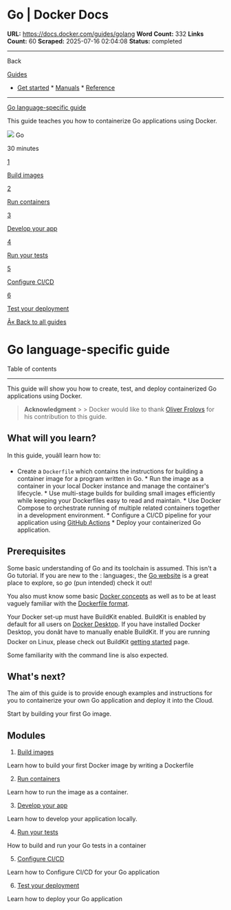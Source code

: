 # Go | Docker Docs

**URL:** https://docs.docker.com/guides/golang
**Word Count:** 332
**Links Count:** 60
**Scraped:** 2025-07-16 02:04:08
**Status:** completed

---

Back

[Guides](https://docs.docker.com/guides/)

  * [Get started](https://docs.docker.com/get-started/)   * [Manuals](https://docs.docker.com/manuals/)   * [Reference](https://docs.docker.com/reference/)

* * *

[Go language-specific guide](https://docs.docker.com/guides/golang/)

This guide teaches you how to containerize Go applications using Docker.

![](https://cdn.jsdelivr.net/gh/devicons/devicon@latest/icons/go/go-original.svg) Go

30 minutes

[1](https://docs.docker.com/guides/golang/build-images/)

[Build images](https://docs.docker.com/guides/golang/build-images/)

[2](https://docs.docker.com/guides/golang/run-containers/)

[Run containers](https://docs.docker.com/guides/golang/run-containers/)

[3](https://docs.docker.com/guides/golang/develop/)

[Develop your app](https://docs.docker.com/guides/golang/develop/)

[4](https://docs.docker.com/guides/golang/run-tests/)

[Run your tests](https://docs.docker.com/guides/golang/run-tests/)

[5](https://docs.docker.com/guides/golang/configure-ci-cd/)

[Configure CI/CD](https://docs.docker.com/guides/golang/configure-ci-cd/)

[6](https://docs.docker.com/guides/golang/deploy/)

[Test your deployment](https://docs.docker.com/guides/golang/deploy/)

[Â« Back to all guides](https://docs.docker.com/guides/)

# Go language-specific guide

Table of contents

* * *

This guide will show you how to create, test, and deploy containerized Go applications using Docker.

> **Acknowledgment** >  > Docker would like to thank [Oliver Frolovs](https://www.linkedin.com/in/ofr/) for his contribution to this guide.

## What will you learn?

In this guide, youâll learn how to:

  * Create a `Dockerfile` which contains the instructions for building a container image for a program written in Go.   * Run the image as a container in your local Docker instance and manage the container's lifecycle.   * Use multi-stage builds for building small images efficiently while keeping your Dockerfiles easy to read and maintain.   * Use Docker Compose to orchestrate running of multiple related containers together in a development environment.   * Configure a CI/CD pipeline for your application using [GitHub Actions](https://docs.github.com/en/actions)   * Deploy your containerized Go application.

## Prerequisites

Some basic understanding of Go and its toolchain is assumed. This isn't a Go tutorial. If you are new to the : languages:, the [Go website](https://golang.org/) is a great place to explore, so _go_ \(pun intended\) check it out\!

You also must know some basic [Docker concepts](https://docs.docker.com/get-started/docker-concepts/the-basics/what-is-a-container/) as well as to be at least vaguely familiar with the [Dockerfile format](https://docs.docker.com/build/concepts/dockerfile/).

Your Docker set-up must have BuildKit enabled. BuildKit is enabled by default for all users on [Docker Desktop](https://docs.docker.com/desktop/). If you have installed Docker Desktop, you donât have to manually enable BuildKit. If you are running Docker on Linux, please check out BuildKit [getting started](https://docs.docker.com/build/buildkit/#getting-started) page.

Some familiarity with the command line is also expected.

## What's next?

The aim of this guide is to provide enough examples and instructions for you to containerize your own Go application and deploy it into the Cloud.

Start by building your first Go image.

## Modules

  1. [Build images](https://docs.docker.com/guides/golang/build-images/)

Learn how to build your first Docker image by writing a Dockerfile

  2. [Run containers](https://docs.docker.com/guides/golang/run-containers/)

Learn how to run the image as a container.

  3. [Develop your app](https://docs.docker.com/guides/golang/develop/)

Learn how to develop your application locally.

  4. [Run your tests](https://docs.docker.com/guides/golang/run-tests/)

How to build and run your Go tests in a container

  5. [Configure CI/CD](https://docs.docker.com/guides/golang/configure-ci-cd/)

Learn how to Configure CI/CD for your Go application

  6. [Test your deployment](https://docs.docker.com/guides/golang/deploy/)

Learn how to deploy your Go application